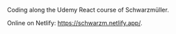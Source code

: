 Coding along the Udemy React course of Schwarzmüller.

Online on Netlify: https://schwarzm.netlify.app/.
